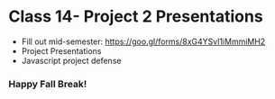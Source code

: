 # Class 14- Project 2 Presentations

- Fill out mid-semester: https://goo.gl/forms/8xG4YSvl1iMmmiMH2
- Project Presentations
- Javascript project defense

### Happy Fall Break!
